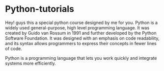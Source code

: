 # Python-tutorials
Hey! guys this a special python course designed by me for you.
Python is a widely used general-purpose, high level programming language. It was created by Guido van Rossum in 1991 and further developed by the Python Software Foundation. It was designed with an emphasis on code readability, and its syntax allows programmers to express their concepts in fewer lines of code.

Python is a programming language that lets you work quickly and integrate systems more efficiently.
